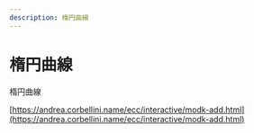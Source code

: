 ```yaml
---
description: 楕円曲線
---
```


# 楕円曲線

楕円曲線

[https://andrea.corbellini.name/ecc/interactive/modk-add.html](https://andrea.corbellini.name/ecc/interactive/modk-add.html)
